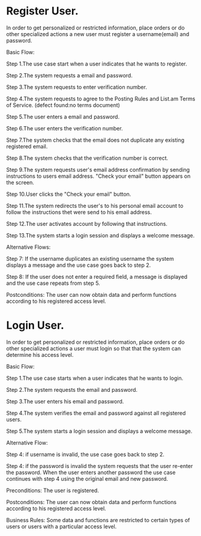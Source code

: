 # Register User.

In order to get personalized or restricted information, place orders or do other specialized actions a new user must register a username(email) and password.



Basic Flow:

Step 1.The use case start when a user indicates that he wants to register.

Step 2.The system requests a email and password.

Step 3.The system requests to enter verification number.

Step 4.The system requests to agree to the Posting Rules and List.am Terms of Service. (defect found:no terms document)

Step 5.The user enters a email and password.

Step 6.The user enters the verification number.

Step 7.The system checks that the email does not duplicate any existing registered email.

Step 8.The system checks that the verification number is correct.

Step 9.The system requests user's email address confirmation by sending instructions to users email address. "Check your email" button appears on the screen.

Step 10.User clicks the "Check your email" button.

Step 11.The system redirects the user's to his personal email account to follow the instructions thet were send to his email address.

Step 12.The user activates account by following that instructions.

Step 13.The system starts a login session and displays a welcome message.


Alternative Flows:

Step 7: If the username duplicates an existing username the system displays a message and the use case goes back to step 2.

Step 8: If the user does not enter a required field, a message is displayed and the use case repeats from step 5.


Postconditions:	The user can now obtain data and perform functions according to his registered access level.




# Login User.

In order to get personalized or restricted information, place orders or do other specialized actions a user must login so that that the system can determine his access level.


Basic Flow:

Step 1.The use case starts when a user indicates that he wants to login.

Step 2.The system requests the email and password.

Step 3.The user enters his email and password.

Step 4.The system verifies the email and password against all registered users.

Step 5.The system starts a login session and displays a welcome message.


Alternative Flow:

Step 4: if username is invalid, the use case goes back to step 2.

Step 4: if the password is invalid the system requests that the user re-enter the password. When the user enters another password the use case continues with step 4 using the original email and new password.


Preconditions:
The user is registered.

Postconditions:
The user can now obtain data and perform functions according to his registered access level.

Business Rules:	
Some data and functions are restricted to certain types of users or users with a particular access level.
